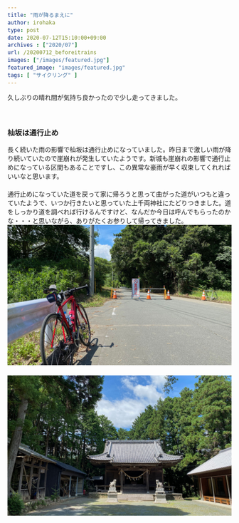 ```yaml
---
title: "雨が降るまえに"
author: irohaka
type: post
date: 2020-07-12T15:10:00+09:00
archives : ["2020/07"]
url: /20200712_beforeitrains
images: ["/images/featured.jpg"]
featured_image: "images/featured.jpg"
tags: [ "サイクリング" ]
---
```


久しぶりの晴れ間が気持ち良かったので少し走ってきました。  
<!--more-->
　  

### 杣坂は通行止め
長く続いた雨の影響で杣坂は通行止めになっていました。昨日まで激しい雨が降り続いていたので崖崩れが発生していたようです。新城も崖崩れの影響で通行止めになっている区間もあることですし、この異常な豪雨が早く収束してくれればいいなと思います。  
　  
通行止めになっていた道を戻って家に帰ろうと思って曲がった道がいつもと違っていたようで、いつか行きたいと思っていた上千両神社にたどりつきました。道をしっかり道を調べれば行けるんですけど、なんだか今日は呼んでもらったのかな・・・と思いながら、ありがたくお参りして帰ってきました。
　  
![杣坂は通行止め](images/20200712-01.jpg)  
　  
![上千両神社](images/20200712-02.jpg)  